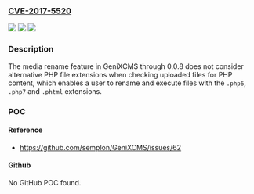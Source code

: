 ### [CVE-2017-5520](https://cve.mitre.org/cgi-bin/cvename.cgi?name=CVE-2017-5520)
![](https://img.shields.io/static/v1?label=Product&message=n%2Fa&color=blue)
![](https://img.shields.io/static/v1?label=Version&message=n%2Fa&color=blue)
![](https://img.shields.io/static/v1?label=Vulnerability&message=n%2Fa&color=brighgreen)

### Description

The media rename feature in GeniXCMS through 0.0.8 does not consider alternative PHP file extensions when checking uploaded files for PHP content, which enables a user to rename and execute files with the `.php6`, `.php7` and `.phtml` extensions.

### POC

#### Reference
- https://github.com/semplon/GeniXCMS/issues/62

#### Github
No GitHub POC found.

